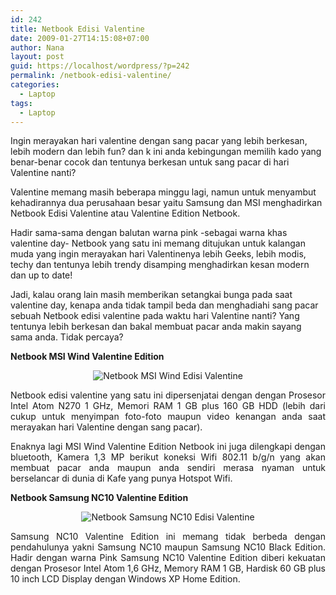 ```yaml
---
id: 242
title: Netbook Edisi Valentine
date: 2009-01-27T14:15:08+07:00
author: Nana
layout: post
guid: https://localhost/wordpress/?p=242
permalink: /netbook-edisi-valentine/
categories:
  - Laptop
tags:
  - Laptop
---
```

Ingin merayakan hari valentine dengan sang pacar yang lebih berkesan, lebih modern dan lebih fun? dan k ini anda kebingungan memilih kado yang benar-benar cocok dan tentunya berkesan untuk sang pacar di hari Valentine nanti?

Valentine memang masih beberapa minggu lagi, namun untuk menyambut kehadirannya dua perusahaan besar yaitu Samsung dan MSI menghadirkan Netbook Edisi Valentine atau Valentine Edition Netbook.

Hadir sama-sama dengan balutan warna pink -sebagai warna khas valentine day- Netbook yang satu ini memang ditujukan untuk kalangan muda yang ingin merayakan hari Valentinenya lebih Geeks, lebih modis, techy dan tentunya lebih trendy disamping menghadirkan kesan modern dan up to date!

Jadi, kalau orang lain masih memberikan setangkai bunga pada saat valentine day, kenapa anda tidak tampil beda dan menghadiahi sang pacar sebuah Netbook edisi valentine pada waktu hari Valentine nanti? Yang tentunya lebih berkesan dan bakal membuat pacar anda makin sayang sama anda. Tidak percaya?

**Netbook MSI Wind Valentine Edition** 

<div style="text-align: center;">
  <img title="Netbook MSI Wind Edisi Valentine" src="https://wisatacinta.wordpress.com/files/2009/01/netbook-msi-wind-valentine-edition.jpg" alt="Netbook MSI Wind Edisi Valentine" border="0" />
</div>

<p align="justify">
  Netbook edisi valentine yang satu ini dipersenjatai dengan dengan Prosesor Intel Atom N270 1 GHz, Memori RAM 1 GB plus 160 GB HDD (lebih dari cukup untuk menyimpan foto-foto maupun video kenangan anda saat merayakan hari Valentine dengan sang pacar).
</p>

<p align="justify">
  Enaknya lagi MSI Wind Valentine Edition Netbook ini juga dilengkapi dengan bluetooth, Kamera 1,3 MP berikut koneksi Wifi 802.11 b/g/n yang akan membuat pacar anda maupun anda sendiri merasa nyaman untuk berselancar di dunia di Kafe yang punya Hotspot Wifi.
</p>

**Netbook Samsung NC10 Valentine Edition** 

<div style="text-align: center;">
  <img title="Netbook Samsung NC10 Edisi Valentine" src="https://wisatacinta.files.wordpress.com/2009/01/netbook-samsung-nc10-pink.jpg" alt="Netbook Samsung NC10 Edisi Valentine" border="0" />
</div>

<p align="justify">
  Samsung NC10 Valentine Edition ini memang tidak berbeda dengan pendahulunya yakni Samsung NC10 maupun Samsung NC10 Black Edition. Hadir dengan warna Pink Samsung NC10 Valentine Edition diberi kekuatan dengan Prosesor Intel Atom 1,6 GHz, Memory RAM 1 GB, Hardisk 60 GB plus 10 inch LCD Display dengan Windows XP Home Edition.
</p>